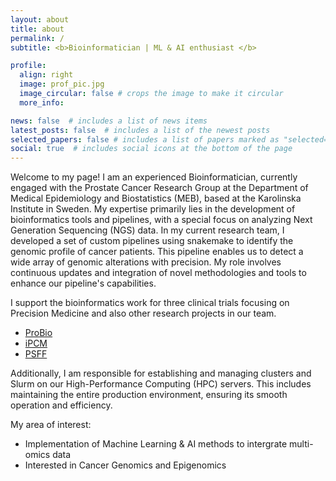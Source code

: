 ```yaml
---
layout: about
title: about
permalink: /
subtitle: <b>Bioinformatician | ML & AI enthusiast </b> 

profile:
  align: right
  image: prof_pic.jpg
  image_circular: false # crops the image to make it circular
  more_info: 

news: false  # includes a list of news items
latest_posts: false  # includes a list of the newest posts
selected_papers: false # includes a list of papers marked as "selected={true}"
social: true  # includes social icons at the bottom of the page
---
```



Welcome to my page! I am an experienced Bioinformatician, currently engaged with the Prostate Cancer Research Group at the Department of Medical Epidemiology and Biostatistics (MEB), based at the Karolinska Institute in Sweden. My expertise primarily lies in the development of bioinformatics tools and pipelines, with a special focus on analyzing Next Generation Sequencing (NGS) data. In my current research team, I developed a set of custom pipelines using snakemake to identify the genomic profile of cancer patients. This pipeline enables us to detect a wide array of genomic alterations with precision. My role involves continuous updates and integration of novel methodologies and tools to enhance our pipeline's capabilities.

I support the bioinformatics work for three clinical trials focusing on Precision Medicine and also other research projects in our team. 
* [ProBio](https://clinicaltrials.gov/ct2/show/NCT03903835)
* [iPCM](https://ki.se/en/cancerresearchki/personalised-cancer-medicine-pcm-program)
* [PSFF](https://cancercentrum.se/samverkan/vara-uppdrag/forskning/cancerstudier-i-sverige/studier/psff-blodburna-vavnadsprov/)

Additionally, I am responsible for establishing and managing clusters and Slurm on our High-Performance Computing (HPC) servers. This includes maintaining the entire production environment, ensuring its smooth operation and efficiency. 

My area of interest:
  - Implementation of Machine Learning & AI methods to intergrate multi-omics data 
  - Interested in Cancer Genomics and Epigenomics

